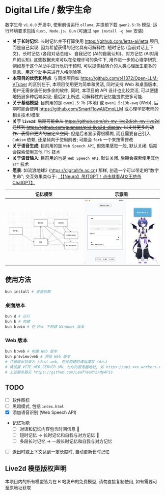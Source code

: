# Digital Life / 数字生命

数字生命 `v1.0.0` 开发中, 使用前请运行 `ollama`, 并提前下载 `qwen2.5:7b` 模型; 运行环境要求包括 `Rust`、`Node.js`、`Bun` (可通过 `npm install -g bun` 安装)

- **关于长时记忆**: 长时记忆并不打算使用 <https://github.com/letta-ai/letta> 项目, 而是自己实现. 因为希望获得的记忆具有可解释性: 短时记忆 (当前对话上下文)、长时记忆 (各段对话总结)、自我记忆 (AI的自我认知)、对方记忆 (AI对用户的认知). 这些数据未来可以在伦理许可的条件下, 用作进一步的心理学研究, 例如基于这个AI助手进行危机干预时, 可以提供给转介的人类心理医生更多的信息、用这个助手来进行人格测验等.
- **本项目的优势和特点**: 与同类项目如 <https://github.com/t41372/Open-LLM-VTuber> 的区别在于, 本项目使用更为简单和灵活, 同时支持 Web 和桌面版本, 用户无需安装任何多余的软件; 同时, 本项目的 API 设计也比较灵活, 可以便捷地拓展多种后端实现; 最后如上所述, 可解释性的记忆能提供更多可能.
- **关于基础模型**: 目前用的是 `qwen2.5:7b` (本地) 或 `qwen1.5:13b-awq` (Web), 后期可能会使用 <https://github.com/SmartFlowAI/EmoLLM> 或心理学部老师的相关技术/模型
- **关于 `live2d`**: ~~后期可能会从 <https://github.com/oh-my-live2d/oh-my-live2d> 迁移到 <https://github.com/guansss/pixi-live2d-display>, 以支持更多的动作、表情和更大的自定义空间.~~ 但是后者显示得很模糊, 而且需要自己引入 `Cubism` 依赖, 还是倾向于使用前者; 可能会 `fork` 一个来按需修改
- **关于语音生成**: 目前用的是 `Web Speech API`, 但效果感觉一般, 默认关闭. 后期会探索使用其他 `TTS` 技术
- **关于语音输入**: 目前用的也是 `Web Speech API`, 默认关闭. 后期会探索使用其他 `STT` 技术
- **愿景**: 如流浪地球2 (<https://digitallife.ac.cn>) 那样, 创造一个可以带走的"数字生命"; 交互效果类似于: [【【Neuro】吊打GPT！点击就看AI女王绝杀ChatGPT】](https://www.bilibili.com/video/BV1Db1WYgESn/?share_source=copy_web&vd_source=f73d7b1cc6b3e028bd1d6a660f91c4f1)

| 记忆模型 | 示意图 |
| :---: | :---: |
| ![](./readme/model.png) | ![](./readme/intro.png) |

## 使用方法

```bash
bun install # 安装依赖
```

### 桌面版本

```bash
bun d # 运行
bun b # 构建
bun b:win # 在 Mac 下构建 Windows 版本
```

### Web 版本

```bash
bun b:web # 构建 Web 版本
bun preview:web # 预览 Web 版本
# 注意输出目录为 /dist-web, 在线构建时请误填写 /dist
# 请设置 VITE_WEB_SERVER_URL 为你的服务器地址, 如 https://api.xxx.workers.dev, 不带末尾斜杠
# 上述服务器见 https://github.com/LeafYeeXYZ/MyAPIs
```

## TODO

- [ ] 软件图标
- [ ] 黑暗模式, 包括 `index.html`
- [x] 添加语音识别 (Web Speech API)
- 记忆功能
  - [ ] 对话和记忆内容包含时间信息 🚧
  - [ ] 短时记忆 -> 长时记忆和自我与对方记忆 🚧
  - [ ] 多段长时记忆 -> 一段长时记忆和自我与对方记忆
- [ ] 退出时或上下文达到一定长度时, 自动更新长时记忆

## Live2d 模型版权声明

本项目内的所有模型皆为在 B 站发布的免费模型, 请勿直接复制使用, 如有需要可至原地址获取
